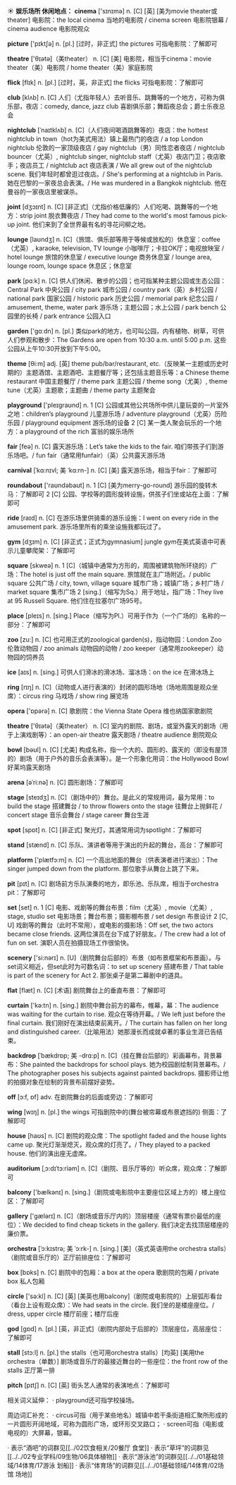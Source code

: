 ☀ <span class="category">**娱乐场所 休闲地点：**</span>
<span class="vocabulary">**cinema**</span> ['sɪnɪmə] 
<span class="definition">n. [C] [英] [美为movie theater或theater] 电影院：</span>the local cinema 当地的电影院 / cinema screen 电影院银幕 / cinema audience 电影院观众

<span class="vocabulary">**picture**</span> ['pɪktʃə] 
<span class="definition">n. [pl.] [过时，非正式] the pictures 可指电影院：</span>了解即可

<span class="vocabulary">**theatre**</span> ['θɪətə]（美theater）
<span class="definition">n. [C] [美] 电影院，相当于cinema：</span>movie theater（美）电影院 / home theater（美）家庭影院
           
<span class="vocabulary">**flick**</span> [flɪk]
<span class="definition">n. [pl.] [过时，英，非正式] the flicks 可指电影院：</span>了解即可
 
<span class="vocabulary">**club**</span> [klʌb] 
<span class="definition">n. [C] 人们（尤指年轻人）去听音乐、跳舞等的一个地方，可称为俱乐部，夜店：</span>comedy, dance, jazz club 喜剧俱乐部；舞蹈夜总会；爵士乐夜总会
           
<span class="vocabulary">**nightclub**</span> [ˈnaɪtklʌb]
<span class="definition">n. [C]（人们夜间喝酒跳舞等的）夜店：</span>the hottest nightclub in town（hot为美式用法）镇上最热门的夜店 / a top London nightclub 伦敦的一家顶级夜店 / gay nightclub（男）同性恋者夜店 / nightclub bouncer（尤英）, nightclub singer, nightclub staff（尤英）夜店门卫；夜店歌手；夜店员工 / nightclub act 夜店表演 / We all grew out of the nightclub scene. 我们年轻时都曾逛过夜店。/ She's performing at a nightclub in Paris. 她在巴黎的一家夜总会表演。/ He was murdered in a Bangkok nightclub. 他在曼谷的一家夜店里被谋杀。
           
<span class="vocabulary">**joint**</span> [dʒɔɪnt]
<span class="definition">n. [C] [非正式]（尤指价格低廉的）人们吃喝、跳舞等的一个地方：</span>strip joint 脱衣舞夜店 / They had come to the world's most famous pick-up joint. 他们来到了全世界最有名的寻花问柳之地。

<span class="vocabulary">**lounge**</span> [laʊndӡ] 
<span class="definition">n. [C]（旅馆、俱乐部等用于等候或放松的）休息室：</span>coffee（尤英）, karaoke, television, TV lounge 小咖啡厅；卡拉OK厅；电视放映室 / hotel lounge 旅馆的休息室 / executive lounge 商务休息室 / lounge area, lounge room, lounge space 休息区；休息室

<span class="vocabulary">**park**</span> [pɑːk] 
<span class="definition">n. [C] 供人们休闲、散步的公园；也可指某种主题公园或生态公园：</span>Central Park 中央公园 / city park 城市公园 / country park（英）乡村公园 / national park 国家公园 / historic park 历史公园 / memorial park 纪念公园 / amusement, theme, water park 游乐场；主题公园；水上公园 / park bench 公园里的长椅 / park entrance 公园入口

<span class="vocabulary">**garden**</span> ['ɡɑːdn] 
<span class="definition">n. [pl.] 类似park的地方，也可叫公园，内有植物、树草，可供人们参观和散步：</span>The Gardens are open from 10:30 a.m. until 5:00 p.m. 这些公园从上午10:30开放到下午5:00。

<span class="vocabulary">**theme**</span> [θi:m] 
<span class="definition">adj. [英] theme pub/bar/restaurant, etc.（反映某一主题或历史时期的）主题酒馆、主题酒吧、主题餐厅等；还包括主题音乐等：</span>a Chinese theme restaurant 中国主题餐厅 / theme park 主题公园 / theme song（尤美）, theme tune（尤英）主题歌；主题曲 / theme party 主题聚会

<span class="vocabulary">**playground**</span> ['pleɪgraʊnd] 
<span class="definition">n. 1 [C] 公园或其他公共场所中供儿童玩耍的一片室外之地：</span>children’s playground 儿童游乐场 / adventure playground（尤英）历险乐园 / playground equipment 游乐场的设备 <span class="definition">2 [C] 某一类人聚会玩乐的一个地方：</span>a playground of the rich 富翁的娱乐场所

<span class="vocabulary">**fair**</span> [feə] 
<span class="definition">n. [C] 露天游乐场：</span>Let’s take the kids to the fair. 咱们带孩子们到游乐场吧。/ fun fair（通常用funfair）（英）公共露天游乐场
           
<span class="vocabulary">**carnival**</span> [ˈkɑ:nɪvl; 美 ˈkɑ:rn-]
<span class="definition">n. [C] [美] 露天游乐场，相当于fair：</span>了解即可

<span class="vocabulary">**roundabout**</span> ['raʊndəbaʊt] 
<span class="definition">n. 1 [C] [美为merry-go-round] 游乐园的旋转木马：</span>了解即可 <span class="definition">2 [C] 公园、学校等的圆形旋转设施，供孩子们坐或站在上面：</span>了解即可

<span class="vocabulary">**ride**</span> [raɪd] 
<span class="definition">n. [C] 在游乐场里供骑乘的游乐设施：</span>I went on every ride in the amusement park. 游乐场里所有的乘坐设施我都玩过了。

<span class="vocabulary">**gym**</span> [dӡɪm] 
<span class="definition">n. [C] [非正式；正式为gymnasium] jungle gym在美式英语中可表示儿童攀爬架：</span>了解即可

<span class="vocabulary">**square**</span> [skweə] 
<span class="definition">n. 1 [C]（城镇中通常为方形的，周围被建筑物所环绕的）广场：</span>The hotel is just off the main square. 旅馆就在主广场附近。/ public square 公共广场 / city, town, village square 城市广场；城镇广场；乡村广场 / market square 集市广场 <span class="definition">2 [sing.]（缩写为Sq.）用于地址，指广场：</span>They live at 95 Russell Square. 他们住在拉塞尔广场95号。

<span class="vocabulary">**place**</span> [pleɪs] 
<span class="definition">n. [sing.] Place（缩写为Pl.）可用于作为（一个广场的）名称的一部分：</span>了解即可

<span class="vocabulary">**zoo**</span> [zu:] 
<span class="definition">n. [C] 也可用正式的zoological garden(s)，指动物园：</span>London Zoo 伦敦动物园 / zoo animals 动物园的动物 / zoo keeper（通常用zookeeper）动物园的饲养员

<span class="vocabulary">**ice**</span> [aɪs] 
<span class="definition">n. [sing.] 可供人们滑冰的滑冰场、溜冰场：</span>on the ice 在滑冰场上

<span class="vocabulary">**ring**</span> [rɪŋ] 
<span class="definition">n. [C]（动物或人进行表演的）封闭的圆形场地（场地周围是观众坐席）：</span>circus ring 马戏场 / show ring 展览场

<span class="vocabulary">**opera**</span> ['ɒpərə] 
<span class="definition">n. [C] 歌剧院：</span>the Vienna State Opera 维也纳国家歌剧院

<span class="vocabulary">**theatre**</span> ['θɪətə]（美theater）
<span class="definition">n. [C] 室内的剧院、剧场，或室外露天的剧场（用于上演戏剧等）：</span>an open-air theatre 露天剧场 / theatre audience 剧院观众

<span class="vocabulary">**bowl**</span> [bəʊl] 
<span class="definition">n. [C] [尤美] 构成名称，指一个大的、圆形的、露天的（即没有屋顶的）剧场（用于户外的音乐会表演等）。是一个形象化用词：</span>the Hollywood Bowl 好莱坞露天剧场
           
<span class="vocabulary">**arena**</span> [əˈri:nə]
<span class="definition">n. [C] 圆形剧场：</span>了解即可

<span class="vocabulary">**stage**</span> [steɪdӡ] 
<span class="definition">n. [C]（剧场中的）舞台。是此义的常规用词，最为常用：</span>to build the stage 搭建舞台 / to throw flowers onto the stage 往舞台上抛鲜花 / concert stage 音乐会舞台 / stage career 舞台生涯

<span class="vocabulary">**spot**</span> [spɒt] 
<span class="definition">n. [C] [非正式] 聚光灯，其通常用词为spotlight：</span>了解即可

<span class="vocabulary">**stand**</span> [stænd] 
<span class="definition">n. [C] 乐队、演讲者等用于演出的升起的舞台，高台：</span>了解即可

<span class="vocabulary">**platform**</span> ['plætfɔ:m] 
<span class="definition">n. [C] 一个高出地面的舞台（供表演者进行演出）：</span>The singer jumped down from the platform. 那位歌手从舞台上跳了下来。
           
<span class="vocabulary">**pit**</span> [pɪt]
<span class="definition">n. [C] 剧场前方乐队演奏的地方，即乐池、乐队席，相当于orchestra pit：</span>了解即可

<span class="vocabulary">**set**</span> [set] 
<span class="definition">n. 1 [C] 电影、戏剧等的舞台布景：</span>film（尤英）, movie（尤美）, stage, studio set 电影场景；舞台布景；摄影棚布景 / set design 布景设计 <span class="definition">2 [C, U] 戏剧等的舞台（此时不常用），或电影的摄影场：</span>Off set, the two actors became close friends. 这两位演员在台下成了好朋友。/ The crew had a lot of fun on set. 演职人员在拍摄现场工作很愉快。

<span class="vocabulary">**scenery**</span> ['si:nərɪ] 
<span class="definition">n. [U]（剧院舞台后部的）布景（如布景框架和布景画）。与set词义相近，但set此时为可数名词：</span>to set up scenery 搭建布景 / That table is part of the scenery for Act 2. 那张桌子是第二幕剧中的道具。

<span class="vocabulary">**flat**</span> [flæt] 
<span class="definition">n. [C] [术语] 剧院舞台上的垂直布景：</span>了解即可

<span class="vocabulary">**curtain**</span> ['kə:tn] 
<span class="definition">n. [sing.] 剧院中舞台前方的幕布，帷幕，幕：</span>The audience was waiting for the curtain to rise. 观众在等待开幕。/ We left just before the final curtain. 我们刚好在演出结束前离开。/ The curtain has fallen on her long and distinguished career.（比喻用法）她那漫长而成就卓著的事业生涯已告结束。
           
<span class="vocabulary">**backdrop**</span> [ˈbækdrɒp; 美 -drɑ:p]
<span class="definition">n. [C]（挂在舞台后部的）彩画幕布，背景幕布：</span>She painted the backdrops for school plays. 她为校园剧绘制背景幕布。/ The photographer poses his subjects against painted backdrops. 摄影师让他的拍摄对象在绘制的背景布前摆好姿势。

<span class="vocabulary">**off**</span> [ɔ:f, ɒf] 
<span class="definition">adv. 在剧院舞台的后面或旁边：</span>了解即可

<span class="vocabulary">**wing**</span> [wɪŋ] 
<span class="definition">n. [pl.] the wings 可指剧院中的(舞台被帘幕或布景遮挡的) 侧面：</span>了解即可

<span class="vocabulary">**house**</span> [haʊs] 
<span class="definition">n. [C] 剧院的观众席：</span>The spotlight faded and the house lights came up. 聚光灯渐渐熄灭，观众席的灯亮了。/ They played to a packed house. 他们的演出座无虚席。
           
<span class="vocabulary">**auditorium**</span> [ˌɔ:dɪˈtɔ:riəm]
<span class="definition">n. [C]（剧院、音乐厅等的）听众席，观众席：</span>了解即可

<span class="vocabulary">**balcony**</span> ['bælkənɪ] 
<span class="definition">n. [sing.]（剧院或电影院中主要座位区域上方的）楼上座位区：</span>了解即可 

<span class="vocabulary">**gallery**</span> ['ɡælərɪ] 
<span class="definition">n. [C]（剧场或音乐厅内的）顶层楼座（通常有票价最低的座位）：</span>We decided to find cheap tickets in the gallery. 我们决定去找顶层楼座的廉价票。 
           
<span class="vocabulary">**orchestra**</span> [ˈɔ:kɪstrə; 美 ˈɔ:rk-]
<span class="definition">n. [sing.] [美]（英式英语用the orchestra stalls）（剧院或音乐厅的）正厅前排座位：</span>了解即可

<span class="vocabulary">**box**</span> [bɒks] 
<span class="definition">n. [C] 剧院中的包厢：</span>a box at the opera 歌剧院的包厢 / private box 私人包厢

<span class="vocabulary">**circle**</span> ['sə:kl] 
<span class="definition">n. [C] [英] [美英也用balcony]（剧院或电影院的）上层弧形看台（看台上设有观众席）：</span>We had seats in the circle. 我们坐的是楼座座位。/ dress, upper circle 楼厅前座；楼厅后座

<span class="vocabulary">**god**</span> [ɡɒd] 
<span class="definition">n. [pl.] [英，非正式]（剧院内部处于后部的）顶层座位，高层座位：</span>了解即可
               
<span class="vocabulary">**stall**</span> [stɔ:l]
<span class="definition">n. [pl.] the stalls（也可用orchestra stalls）[均英] [美用the orchestra（单数）] 剧场或音乐厅的最接近舞台的一些座位：</span>the front row of the stalls 正厅第一排       

<span class="vocabulary">**pitch**</span> [pɪtʃ]
<span class="definition">n. [C] [英] 街头艺人通常的表演地点：</span>了解即可
 
相关词义延伸：
· playground还可指学校操场。

周边词汇补充：
· circus可指（用于某些地名）城镇中若干条街道相汇聚所形成的一片圆形开阔地域，可称为圆形广场，或环形交叉路口；
· screen可指（电影或电视的）大屏幕，银幕。

· 表示“酒吧”的词群见[[../02饮食相关/20餐厅 食堂]]
· 表示“草坪”的词群见[[../../02专业学科/09生物/06具体植物]]
· 表示“游泳池”的词群见[[../../01基础领域/14体育/17游泳 划船]]
· 表示“体育场”的词群见[[../../01基础领域/14体育/02场馆 场地]]

